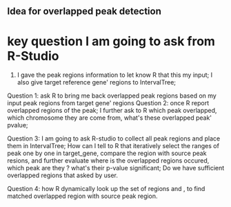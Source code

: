 ## Idea for overlapped peak detection

# key question I am going to ask from R-Studio

1. I gave the peak regions information to let know R that this my input; I also give target reference gene' regions to IntervalTree;

Question 1: ask R to bring me back overlapped peak regions based on my input peak regions from target gene' regions
Question 2: once R report overlapped regions of the peak; I further ask to R which peak overlapped, which chromosome they are come from,
            what's these overlapped peak' pvalue; 
            
Question 3: I am going to ask R-studio to collect all peak regions and place them in IntervalTree; How can I tell to R that iteratively             select the ranges of peak one by one in target_gene, compare the region with source peak resions, and further evaluate where             is the overlapped regions occured, which peak are they ? what's their p-value significant; Do we have sufficient overlapped              regions that asked by user.

Question 4: how R dynamically look up the set of regions and , to find matched overlapped region with source peak region.
